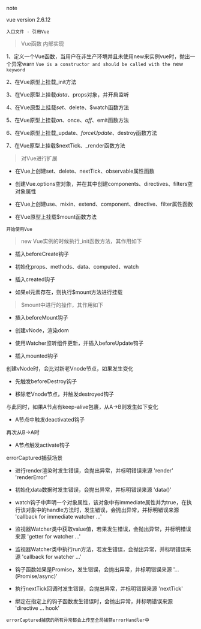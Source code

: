 

note


vue version 2.6.12


`入口文件 - 引用Vue`

> Vue函数 内部实现

1、定义一个Vue函数，当用户在非生产环境并且未使用new来实例vue时，抛出一个异常warn `Vue is a constructor and should be called with the `new` keyword`

2、在Vue原型上挂载_init方法

3、在Vue原型上挂载$data、$props对象，并开启监听

4、在Vue原型上挂载$set、$delete、$watch函数方法

5、在Vue原型上挂载$on、$once、$off、$emit函数方法

6、在Vue原型上挂载_update、$forceUpdate、$destroy函数方法

7、在Vue原型上挂载$nextTick、_render函数方法


> 对Vue进行扩展

  - 在Vue上创建set、delete、nextTick、observable属性函数
  
  - 创建Vue.options空对象，并在其中创建components、directives、filters空对象属性
  
  - 在Vue上创建use、mixin、extend、component、directive、filter属性函数

  - 在Vue原型上挂载$mount函数方法
  

`开始使用Vue`

> new Vue实例的时候执行_init函数方法，其作用如下

 - 插入beforeCreate钩子

 - 初始化props、methods、data、computed、watch

 - 插入created钩子

 - 如果el元素存在，则执行$mount方法进行挂载
 

> $mount中进行的操作，其作用如下

  - 插入beforeMount钩子
  
  - 创建vNode，渲染dom
  
  - 使用Watcher监听组件更新，并插入beforeUpdate钩子
  
  - 插入mounted钩子
 
 
 创建vNode时，会比对新老Vnode节点，如果发生变化
 
  - 先触发beforeDestroy钩子
  
  - 移除老Vnode节点，并触发destroyed钩子
  
与此同时，如果A节点有keep-alive包裹，从A->B则发生如下变化

  - A节点中触发deactivated钩子
  
再次从B->A时

  - A节点触发activate钩子
 
 
 errorCaptured捕获场景
 
  - 进行render渲染时发生错误，会抛出异常，并标明错误来源 'render' 'renderError'
  
  - 初始化data数据时发生错误，会抛出异常，并标明错误来源 'data()'
  
  - watch钩子中声明一个对象属性，该对象中有immediate属性并为true，在执行该对象中的handle方法时，发生错误，会抛出异常，并标明错误来源 'callback for immediate watcher ...'
  
  - 监视器Watcher类中获取value值，若果发生错误，会抛出异常，并标明错误来源 'getter for watcher ...'
  
  - 监视器Watcher类中执行run方法，若发生错误，会抛出异常，并标明错误来源 'callback for watcher ...'
  
  - 钩子函数如果是Promise，发生错误，会抛出异常，并标明错误来源 '... (Promise/async)'
  
  - 执行nextTick回调时发生错误，会抛出异常，并标明错误来源 'nextTick'
  
  - 绑定在指定上的钩子函数发生错误时，会抛出异常，并标明错误来源 'directive ... hook'
  
  
` errorCaptured捕获的所有异常都会上传至全局捕获errorHandler中 `
  
  
  
 
 